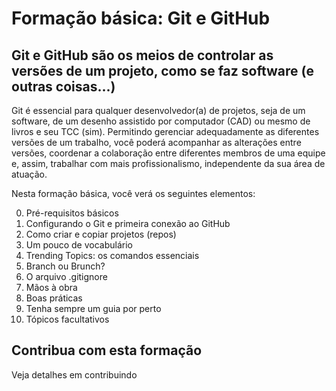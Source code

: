 # Formação básica: Git e GitHub

##  **Git e GitHub** são os meios de controlar as versões de um projeto, como se faz software (e outras coisas...) 

Git é essencial para qualquer desenvolvedor(a) de projetos, seja de um software, de um desenho assistido por computador (CAD) ou mesmo de livros e seu TCC (sim). Permitindo gerenciar adequadamente as diferentes versões de um trabalho, você poderá acompanhar as alterações entre versões, coordenar a colaboração entre diferentes membros de uma equipe e, assim, trabalhar com mais profissionalismo, independente da sua área de atuação.

Nesta formação básica, você verá os seguintes elementos:

0. Pré-requisitos básicos
1. Configurando o Git e primeira conexão ao GitHub
2. Como criar e copiar projetos (repos)
3. Um pouco de vocabulário
4. Trending Topics: os comandos essenciais
5. Branch ou Brunch?
6. O arquivo .gitignore
7. Mãos à obra
8. Boas práticas
9. Tenha sempre um guia por perto
10. Tópicos facultativos

## **Contribua com esta formação**
Veja detalhes em contribuindo